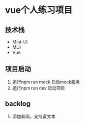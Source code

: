 # vue个人练习项目

## 技术栈
* Mint-UI
* MUI
* Vue

## 项目启动
1. 运行npm run mock 启动mock服务
2. 运行npm run dev 启动项目

## backlog
1. 添加新闻，支持富文本
